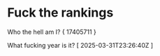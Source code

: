 # Fuck the rankings

Who the hell am I?
{ 17405711 }

What fucking year is it?
[ 2025-03-31T23:26:40Z ]
